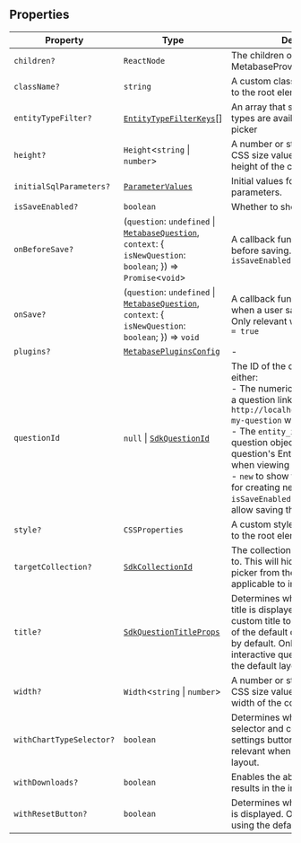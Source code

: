 ## Properties

| Property                                                    | Type                                                                                                                                        | Description                                                                                                                                                                                                                                                                                                                                                                                                                             |
| ----------------------------------------------------------- | ------------------------------------------------------------------------------------------------------------------------------------------- | --------------------------------------------------------------------------------------------------------------------------------------------------------------------------------------------------------------------------------------------------------------------------------------------------------------------------------------------------------------------------------------------------------------------------------------- |
| <a id="children"></a> `children?`                           | `ReactNode`                                                                                                                                 | The children of the MetabaseProvider component.s                                                                                                                                                                                                                                                                                                                                                                                        |
| <a id="classname"></a> `className?`                         | `string`                                                                                                                                    | A custom class name to be added to the root element.                                                                                                                                                                                                                                                                                                                                                                                    |
| <a id="entitytypefilter"></a> `entityTypeFilter?`           | [`EntityTypeFilterKeys`](internal/EntityTypeFilterKeys.md)[]                                                                                | An array that specifies which entity types are available in the data picker                                                                                                                                                                                                                                                                                                                                                             |
| <a id="height"></a> `height?`                               | `Height`\<`string` \| `number`\>                                                                                                            | A number or string specifying a CSS size value that specifies the height of the component                                                                                                                                                                                                                                                                                                                                               |
| <a id="initialsqlparameters"></a> `initialSqlParameters?`   | [`ParameterValues`](internal/ParameterValues.md)                                                                                            | Initial values for the SQL parameters.                                                                                                                                                                                                                                                                                                                                                                                                  |
| <a id="issaveenabled"></a> `isSaveEnabled?`                 | `boolean`                                                                                                                                   | Whether to show the save button.                                                                                                                                                                                                                                                                                                                                                                                                        |
| <a id="onbeforesave"></a> `onBeforeSave?`                   | (`question`: `undefined` \| [`MetabaseQuestion`](MetabaseQuestion.md), `context`: \{ `isNewQuestion`: `boolean`; \}) => `Promise`\<`void`\> | A callback function that triggers before saving. Only relevant when `isSaveEnabled = true`                                                                                                                                                                                                                                                                                                                                              |
| <a id="onsave"></a> `onSave?`                               | (`question`: `undefined` \| [`MetabaseQuestion`](MetabaseQuestion.md), `context`: \{ `isNewQuestion`: `boolean`; \}) => `void`              | A callback function that triggers when a user saves the question. Only relevant when `isSaveEnabled = true`                                                                                                                                                                                                                                                                                                                             |
| <a id="plugins"></a> `plugins?`                             | [`MetabasePluginsConfig`](MetabasePluginsConfig.md)                                                                                         | -                                                                                                                                                                                                                                                                                                                                                                                                                                       |
| <a id="questionid"></a> `questionId`                        | `null` \| [`SdkQuestionId`](internal/SdkQuestionId.md)                                                                                      | The ID of the question. This is either: <br>- The numerical ID when accessing a question link, e.g., `http://localhost:3000/question/1-my-question` where the ID is `1` <br>- The `entity_id` key of the question object. You can find a question's Entity ID in the info panel when viewing a question <br>- `new` to show the notebook editor for creating new questions. `isSaveEnabled` must be `true` to allow saving the question |
| <a id="style"></a> `style?`                                 | `CSSProperties`                                                                                                                             | A custom style object to be added to the root element.                                                                                                                                                                                                                                                                                                                                                                                  |
| <a id="targetcollection"></a> `targetCollection?`           | [`SdkCollectionId`](internal/SdkCollectionId.md)                                                                                            | The collection to save the question to. This will hide the collection picker from the save modal. Only applicable to interactive questions.                                                                                                                                                                                                                                                                                             |
| <a id="title"></a> `title?`                                 | [`SdkQuestionTitleProps`](internal/SdkQuestionTitleProps.md)                                                                                | Determines whether the question title is displayed, and allows a custom title to be displayed instead of the default question title. Shown by default. Only applicable to interactive questions when using the default layout.                                                                                                                                                                                                          |
| <a id="width"></a> `width?`                                 | `Width`\<`string` \| `number`\>                                                                                                             | A number or string specifying a CSS size value that specifies the width of the component                                                                                                                                                                                                                                                                                                                                                |
| <a id="withcharttypeselector"></a> `withChartTypeSelector?` | `boolean`                                                                                                                                   | Determines whether the chart type selector and corresponding settings button are shown. Only relevant when using the default layout.                                                                                                                                                                                                                                                                                                    |
| <a id="withdownloads"></a> `withDownloads?`                 | `boolean`                                                                                                                                   | Enables the ability to download results in the interactive question.                                                                                                                                                                                                                                                                                                                                                                    |
| <a id="withresetbutton"></a> `withResetButton?`             | `boolean`                                                                                                                                   | Determines whether a reset button is displayed. Only relevant when using the default layout.                                                                                                                                                                                                                                                                                                                                            |
